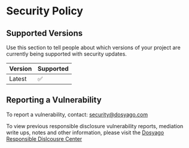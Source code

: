 # Security Policy

## Supported Versions

Use this section to tell people about which versions of your project are
currently being supported with security updates.

| Version | Supported          |
| ------- | ------------------ |
| Latest  | :white_check_mark: |


## Reporting a Vulnerability

To report a vulnerability, contact: security@dosyago.com

To view previous responsible disclosure vulnerability reports, mediation write ups, notes and other information, please visit the [Dosyago Responsible Dislcousre Center](https://github.com/dosyago/vulnerability-reports)

